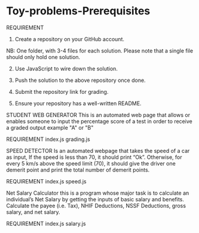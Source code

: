 # Toy-problems-Prerequisites
REQUIREMENT

1. Create a repository on your GitHub account. 

NB: One folder, with 3-4 files for each solution. Please note that a single file should only hold one solution.

2. Use JavaScript to wire down the solution.

3. Push the solution to the above repository once done.

4. Submit the repository link for grading.

5. Ensure your repository has a well-written README.


STUDENT WEB GENERATOR
This is an automated web page that allows or enables someone to input the percentage score of a test in order to receive a graded output 
example "A" or "B"


REQUIREMENT
index.js
grading.js

SPEED DETECTOR
Is an automated webpage that takes the speed of a car as input, If the speed is less than 70, it should print “Ok”. Otherwise, for every 5 km/s above the speed limit (70), it should give the driver one demerit point and print the total number of demerit points.

REQUIREMENT
index.js
speed.js

Net Salary Calculator
this is a  program whose major task is to calculate an individual’s Net Salary by getting the inputs of basic salary and benefits. Calculate the payee (i.e. Tax), NHIF Deductions, NSSF Deductions, gross salary, and net salary. 

REQUIREMENT
index.js
salary.js
